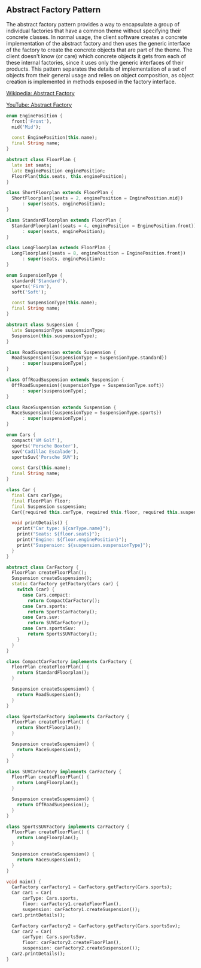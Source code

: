 ## Abstract Factory Pattern
The abstract factory pattern provides a way to encapsulate a group of individual factories that have a common theme without specifying their concrete classes. In normal usage, the client software creates a concrete implementation of the abstract factory and then uses the generic interface of the factory to create the concrete objects that are part of the theme. The client doesn't know (or care) which concrete objects it gets from each of these internal factories, since it uses only the generic interfaces of their products. This pattern separates the details of implementation of a set of objects from their general usage and relies on object composition, as object creation is implemented in methods exposed in the factory interface.

[Wikipedia: Abstract Factory](https://en.wikipedia.org/wiki/Abstract_factory_pattern)

[YouTube: Abstract Factory](https://www.youtube.com/watch?v=v-GiuMmsXj4&list=PLrhzvIcii6GNjpARdnO4ueTUAVR9eMBpc&index=5&ab_channel=ChristopherOkhravi)

``` dart
enum EnginePosition {
  front('Front'),
  mid('Mid');

  const EnginePosition(this.name);
  final String name;
}

abstract class FloorPlan {
  late int seats;
  late EnginePosition enginePosition;
  FloorPlan(this.seats, this.enginePosition);
}

class ShortFloorplan extends FloorPlan {
  ShortFloorplan({seats = 2, enginePosition = EnginePosition.mid})
      : super(seats, enginePosition);
}

class StandardFloorplan extends FloorPlan {
  StandardFloorplan({seats = 4, enginePosition = EnginePosition.front})
      : super(seats, enginePosition);
}

class LongFloorplan extends FloorPlan {
  LongFloorplan({seats = 8, enginePosition = EnginePosition.front})
      : super(seats, enginePosition);
}

enum SuspensionType {
  standard('Standard'),
  sports('Firm'),
  soft('Soft');

  const SuspensionType(this.name);
  final String name;
}

abstract class Suspension {
  late SuspensionType suspensionType;
  Suspension(this.suspensionType);
}

class RoadSuspension extends Suspension {
  RoadSuspension({suspensionType = SuspensionType.standard})
      : super(suspensionType);
}

class OffRoadSuspension extends Suspension {
  OffRoadSuspension({suspensionType = SuspensionType.soft})
      : super(suspensionType);
}

class RaceSuspension extends Suspension {
  RaceSuspension({suspensionType = SuspensionType.sports})
      : super(suspensionType);
}

enum Cars {
  compact('VM Golf'),
  sports('Porsche Boxter'),
  suv('Cadillac Escalade'),
  sportsSuv('Porsche SUV');

  const Cars(this.name);
  final String name;
}

class Car {
  final Cars carType;
  final FloorPlan floor;
  final Suspension suspension;
  Car({required this.carType, required this.floor, required this.suspension});

  void printDetails() {
    print("Car type: ${carType.name}");
    print("Seats: ${floor.seats}");
    print("Engine: ${floor.enginePosition}");
    print("Suspension: ${suspension.suspensionType}");
  }
}

abstract class CarFactory {
  FloorPlan createFloorPlan();
  Suspension createSuspension();
  static CarFactory getFactory(Cars car) {
    switch (car) {
      case Cars.compact:
        return CompactCarFactory();
      case Cars.sports:
        return SportsCarFactory();
      case Cars.suv:
        return SUVCarFactory();
      case Cars.sportsSuv:
        return SportsSUVFactory();
    }
  }
}

class CompactCarFactory implements CarFactory {
  FloorPlan createFloorPlan() {
    return StandardFloorplan();
  }

  Suspension createSuspension() {
    return RoadSuspension();
  }
}

class SportsCarFactory implements CarFactory {
  FloorPlan createFloorPlan() {
    return ShortFloorplan();
  }

  Suspension createSuspension() {
    return RaceSuspension();
  }
}

class SUVCarFactory implements CarFactory {
  FloorPlan createFloorPlan() {
    return LongFloorplan();
  }

  Suspension createSuspension() {
    return OffRoadSuspension();
  }
}

class SportsSUVFactory implements CarFactory {
  FloorPlan createFloorPlan() {
    return LongFloorplan();
  }

  Suspension createSuspension() {
    return RaceSuspension();
  }
}

void main() {
  CarFactory carFactory1 = CarFactory.getFactory(Cars.sports);
  Car car1 = Car(
      carType: Cars.sports,
      floor: carFactory1.createFloorPlan(),
      suspension: carFactory1.createSuspension());
  car1.printDetails();

  CarFactory carFactory2 = CarFactory.getFactory(Cars.sportsSuv);
  Car car2 = Car(
      carType: Cars.sportsSuv,
      floor: carFactory2.createFloorPlan(),
      suspension: carFactory2.createSuspension());
  car2.printDetails();
}
```
